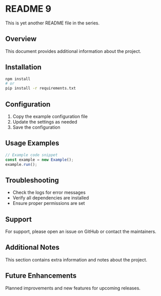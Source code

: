 # README 9

This is yet another README file in the series.

## Overview
This document provides additional information about the project.

## Installation
```bash
npm install
# or
pip install -r requirements.txt
```

## Configuration
1. Copy the example configuration file
2. Update the settings as needed
3. Save the configuration

## Usage Examples
```javascript
// Example code snippet
const example = new Example();
example.run();
```

## Troubleshooting
- Check the logs for error messages
- Verify all dependencies are installed
- Ensure proper permissions are set

## Support
For support, please open an issue on GitHub or contact the maintainers.

## Additional Notes
This section contains extra information and notes about the project.

## Future Enhancements
Planned improvements and new features for upcoming releases.
